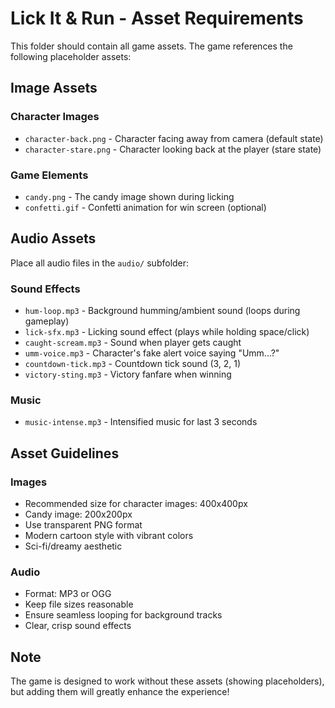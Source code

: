 # Lick It & Run - Asset Requirements

This folder should contain all game assets. The game references the following placeholder assets:

## Image Assets

### Character Images
- `character-back.png` - Character facing away from camera (default state)
- `character-stare.png` - Character looking back at the player (stare state)

### Game Elements
- `candy.png` - The candy image shown during licking
- `confetti.gif` - Confetti animation for win screen (optional)

## Audio Assets

Place all audio files in the `audio/` subfolder:

### Sound Effects
- `hum-loop.mp3` - Background humming/ambient sound (loops during gameplay)
- `lick-sfx.mp3` - Licking sound effect (plays while holding space/click)
- `caught-scream.mp3` - Sound when player gets caught
- `umm-voice.mp3` - Character's fake alert voice saying "Umm...?"
- `countdown-tick.mp3` - Countdown tick sound (3, 2, 1)
- `victory-sting.mp3` - Victory fanfare when winning

### Music
- `music-intense.mp3` - Intensified music for last 3 seconds

## Asset Guidelines

### Images
- Recommended size for character images: 400x400px
- Candy image: 200x200px
- Use transparent PNG format
- Modern cartoon style with vibrant colors
- Sci-fi/dreamy aesthetic

### Audio
- Format: MP3 or OGG
- Keep file sizes reasonable
- Ensure seamless looping for background tracks
- Clear, crisp sound effects

## Note
The game is designed to work without these assets (showing placeholders), but adding them will greatly enhance the experience!

